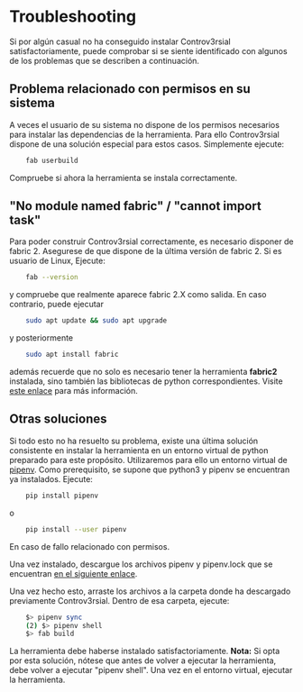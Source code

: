 # Troubleshooting

Si por algún casual no ha conseguido instalar Controv3rsial satisfactoriamente, puede comprobar si se siente identificado con algunos de los problemas que se describen a continuación.

## Problema relacionado con permisos en su sistema

A veces el usuario de su sistema no dispone de los permisos necesarios para instalar las dependencias de la herramienta. Para ello Controv3rsial dispone de  una solución especial para estos casos. Simplemente ejecute:

```bash
	fab userbuild
```

Compruebe si ahora la herramienta se instala correctamente.

## "No module named fabric" / "cannot import task"

Para poder construir Controv3rsial correctamente, es necesario disponer de fabric 2. Asegurese de que dispone de la última versión de fabric 2. Si es usuario de Linux, Ejecute:

```bash
	fab --version
```
y compruebe que realmente aparece fabric 2.X como salida. En caso contrario, puede ejecutar 

```bash
	sudo apt update && sudo apt upgrade
```
y posteriormente

```bash
	sudo apt install fabric
```

además recuerde que no solo es necesario tener la herramienta **fabric2** instalada, sino también las bibliotecas de python correspondientes.
Visite [este enlace](http://www.fabfile.org/) para más información.

## Otras soluciones

Si todo esto no ha resuelto su problema, existe una última solución consistente en instalar la herramienta en un entorno virtual de python preparado para este propósito. Utilizaremos para ello un entorno virtual de [pipenv](https://pipenv-es.readthedocs.io/es/latest/). Como prerequisito, se supone que python3 y pipenv se encuentran ya instalados. Ejecute:

```bash
	pip install pipenv
``` 
o

```bash
	pip install --user pipenv
``` 
En caso de fallo relacionado con permisos.

Una vez instalado, descargue los archivos pipenv y pipenv.lock que se encuentran [en el siguiente enlace](https://github.com/jdafer98/Controv3rsial/.pipenv_files).

Una vez hecho esto, arraste los archivos a la carpeta donde ha descargado previamente Controv3rsial. Dentro de esa carpeta, ejecute:

```bash
	$> pipenv sync
    (2) $> pipenv shell
	$> fab build
``` 
La herramienta debe haberse instalado satisfactoriamente. **Nota:** Si opta por esta solución, nótese que antes de volver a ejecutar la herramienta, debe volver a ejecutar "pipenv shell". Una vez en el entorno virtual, ejecutar la herramienta.





